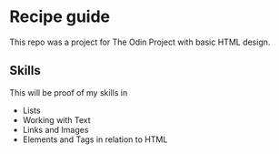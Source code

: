 # Recipe guide

This repo was a project for The Odin Project with basic HTML design.

## Skills

This will be proof of my skills in 
- Lists
- Working with Text
- Links and Images
- Elements and Tags
in relation to HTML